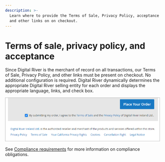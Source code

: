 ```yaml
---
description: >-
  Learn where to provide the Terms of Sale, Privacy Policy, acceptance check box
  and other links on on checkout.
---
```


# Terms of sale, privacy policy, and acceptance

Since Digital River is the merchant of record on all transactions, our Terms of Sale, Privacy Policy, and other links must be present on checkout. No additional configuration is required. Digital River dynamically determines the appropriate Digital River selling entity for each order and displays the appropriate language, links, and check box.

![](../.gitbook/assets/termsofsale.png)

See [Compliance requirements](https://docs.digitalriver.com/digital-river-api/getting-started-1/standards-and-certifications/compliance-requirements) for more information on compliance obligations.
